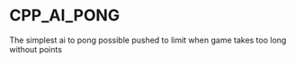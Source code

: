 # CPP_AI_PONG
The simplest ai to pong possible pushed to limit when game takes too long without points
